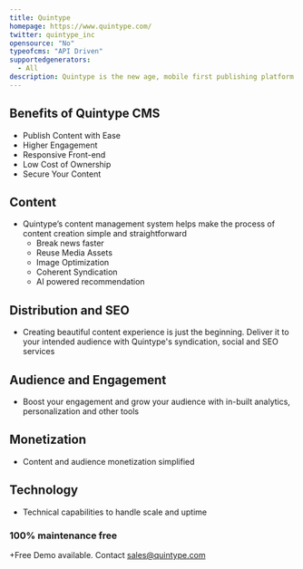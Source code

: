 ```yaml
---
title: Quintype
homepage: https://www.quintype.com/
twitter: quintype_inc
opensource: "No"
typeofcms: "API Driven"
supportedgenerators:
  - All
description: Quintype is the new age, mobile first publishing platform for digital publishers seeking to amplify audiences & revenues.
---
```


## Benefits of Quintype CMS

- Publish Content with Ease
- Higher Engagement
- Responsive Front-end
- Low Cost of Ownership
- Secure Your Content

## Content

- Quintype’s content management system helps make the process of content creation simple and straightforward
  - Break news faster
  - Reuse Media Assets
  - Image Optimization
  - Coherent Syndication
  - AI powered recommendation

## Distribution and SEO

- Creating beautiful content experience is just the beginning. Deliver it to your intended audience with Quintype's syndication, social and SEO services

## Audience and Engagement

- Boost your engagement and grow your audience with in-built analytics, personalization and other tools

## Monetization

- Content and audience monetization simplified

## Technology

- Technical capabilities to handle scale and uptime

### 100% maintenance free

+Free Demo available. Contact sales@quintype.com
